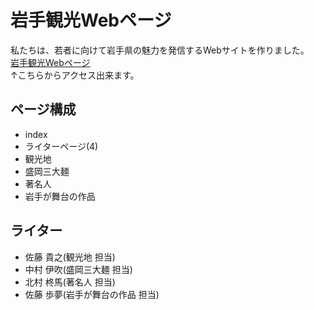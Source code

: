 # 岩手観光Webページ

私たちは、若者に向けて岩手県の魅力を発信するWebサイトを作りました。  
[岩手観光Webページ](https://a-sato915.github.io/Iwate/)  
↑こちらからアクセス出来ます。  
## ページ構成
- index
- ライターページ(4)
- 観光地
- 盛岡三大麺
- 著名人
- 岩手が舞台の作品

## ライター
- 佐藤 貴之(観光地 担当)
- 中村 伊吹(盛岡三大麺 担当)
- 北村 柊馬(著名人 担当)
- 佐藤 歩夢(岩手が舞台の作品 担当)
